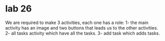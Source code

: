 # lab 26 

We are required to make 3 activities, each one has a role:
1- the main activity has an image and two buttons that leads us to the other activities.
2- all tasks activity which have all the tasks.
3- add task which adds tasks.